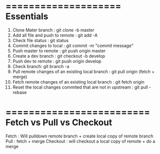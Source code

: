 ====================
Essentials
====================
1. Clone Mater branch : git clone -b master <clone-url>
2. Add all file and push to remote : git add -A 
3. Check file status : git status
4. Commit changes to local : git commit -m "commit message"
5. Push master to remote : git push origin master
6. Create a dev branch : git checkout -b develop
7. Push dev to remote : git push origin develop
8. Check branch: git branch -a 
9. Pull remote changes of an existing local branch : git pull origin <remote-branch> (fetch + merge)
10. Fetch remote changes of an existing local branch : git fetch origin <remote-branch> 
11. Reset the local changes commited that are not in upstream : git pull -rebase

=========================
Fetch vs Pull vs Checkout
=========================
Fetch : Will pulldown remote branch + create local copy of remote branch
Pull : fetch + merge
Checkout : will checkout a local copy of remote + do a merge


 
